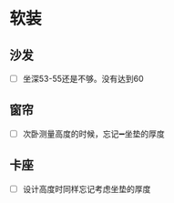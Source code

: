 # 软装

## 沙发
- [ ] 坐深53-55还是不够。没有达到60

## 窗帘
- [ ] 次卧测量高度的时候，忘记➖坐垫的厚度

## 卡座
- [ ] 设计高度时同样忘记考虑坐垫的厚度
    

